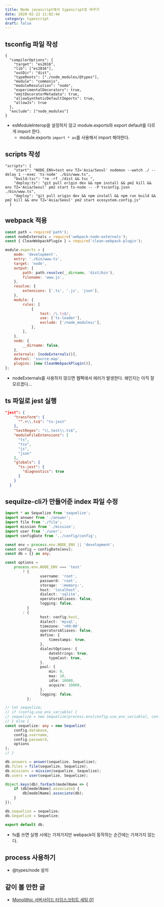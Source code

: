 ```yaml
---
title: Node javascript에서 typescript로 바꾸기
date: 2020-02-22 11:02:44
category: typescript
draft: false
---
```


## tsconfig 파일 작성

```
{
  "compilerOptions": {
    "target": "es2016",
    "lib": ["es2016"],
    "outDir": "dist",
    "typeRoots": ["./node_modules/@types"],
    "module": "commonjs",
    "moduleResolution": "node",
    "experimentalDecorators": true,
    "emitDecoratorMetadata": true,
    "allowSyntheticDefaultImports": true,
    "allowJs": true
  },
  "exclude": ["node_modules"]
}
```

- esModuleInterop을 설정하지 않고 module.exports와 export default를 다르게 import 한다.
  - module.exports `import * as`를 사용해서 import 해야한다.

## scripts 작성

```
"scripts": {
    "start": "NODE_ENV=test env TZ='Asia/Seoul' nodemon --watch ./ --delay 1 --exec 'ts-node' ./bin/www.ts",
    "build:tsc": "rm -rf ./dist && tsc ",
    "deploy:ts": "git pull origin dev && npm install && pm2 kill && env TZ='Asia/Seoul' pm2 start ts-node -- -P tsconfig.json ./bin/www.ts",
    "deploy": "git pull origin dev && npm install && npm run build && pm2 kill && env TZ='Asia/Seoul' pm2 start ecosystem.config.js"
  }
```

## webpack 적용

```javascript
const path = require('path');
const nodeExternals = require('webpack-node-externals');
const { CleanWebpackPlugin } = require('clean-webpack-plugin');

module.exports = {
	mode: 'development',
	entry: './bin/www.ts',
	target: 'node',
	output: {
		path: path.resolve(__dirname, 'dist/bin'),
		filename: 'www.js',
	},
	resolve: {
		extensions: ['.ts', '.js', 'json'],
	},
	module: {
		rules: [
			{
				test: /\.ts$/,
				use: ['ts-loader'],
				exclude: ['/node_modules/'],
			},
		],
	},
	node: {
		__dirname: false,
	},
	externals: [nodeExternals()],
	devtool: 'source-map',
	plugins: [new CleanWebpackPlugin()],
};
```

- nodeExternals를 사용하지 않으면 웹팩에서 에러가 발생한다. 왜인지는 아직 잘 모르겠다...

## ts 파일로 jest 실행

```json
"jest": {
    "transform": {
      "^.+\\.ts$": "ts-jest"
    },
    "testRegex": "\\.test\\.ts$",
    "moduleFileExtensions": [
      "ts",
      "tsx",
      "js",
      "json"
    ],
    "globals": {
      "ts-jest": {
        "diagnostics": true
      }
    }
  }
```

## sequilze-cli가 만들어준 index 파일 수정

```typescript
import * as Sequelize from 'sequelize';
import answer from './answer';
import file from './file';
import mission from './mission';
import user from './user';
import configDate from '../config/config';

const env = process.env.NODE_ENV || 'development';
const config = configDate[env];
const db = {} as any;

const options =
	process.env.NODE_ENV === 'test'
		? {
				username: 'root',
				password: 'root',
				storage: ':memory:',
				host: 'localhost',
				dialect: 'sqlite',
				operatorsAliases: false,
				logging: false,
		  }
		: {
				host: config.host,
				dialect: 'mysql',
				timezone: '+09:00',
				operatorsAliases: false,
				define: {
					timestamps: true,
				},
				dialectOptions: {
					dateStrings: true,
					typeCast: true,
				},
				pool: {
					min: 0,
					max: 10,
					idle: 10000,
					acquire: 10000,
				},
				logging: false,
		  };

// let sequelize;
// if (config.use_env_variable) {
// sequelize = new Sequelize(process.env[config.use_env_variable], config.options);
// } else {
const sequelize: any = new Sequelize(
	config.database,
	config.username,
	config.password,
	options
);
// }

db.answers = answer(sequelize, Sequelize);
db.files = file(sequelize, Sequelize);
db.missions = mission(sequelize, Sequelize);
db.users = user(sequelize, Sequelize);

Object.keys(db).forEach(modelName => {
	if (db[modelName].associate) {
		db[modelName].associate(db);
	}
});

db.sequelize = sequelize;
db.Sequelize = Sequelize;

export default db;
```

- fs를 쓰면 실행 시에는 가져가지만 webpack이 동작하는 순간에는 가져가지 않는다.

## process 사용하기

- @types/node 설치

## 같이 볼 만한 글

- [Monolithic 서버사이드 타입스크립트 세팅 01](https://changhoi.github.io/posts/etc/serverside-typescript-setting-01/)
